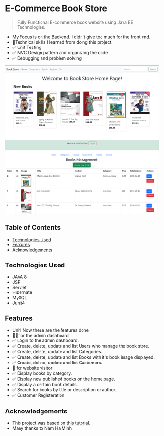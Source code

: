 # E-Commerce Book Store
>  Fully Functional E-commerce book website using Java EE Technologies.
- My Focus is on the Backend. I didn't give too much for the front end.
- 📝Technical skills I learned from doing this project.
- ✅ Unit Testing
- ✅ MVC Design pattern and organizing the code
- ✅ Debugging and problem solving

![bookStoreHome!](images/home.png)
![bookStoreHome!](images/book_list.png)
## Table of Contents
* [Technologies Used](#technologies-used)
* [Features](#features)
* [Acknowledgements](#acknowledgements)

## Technologies Used
- JAVA 8
- JSP
- Servlet
- Hibernate
- MySQL
- Junit4

## Features
- Unitl Now these are the features done
- 👨‍💼 for the admin dashboard
-   ✅ Login to the admin dashboard.
-   ✅ Create, delete, update and list Users who manage the book store.
-   ✅ Create, delete, update and list Categories.
-   ✅ Create, delete, update and list Books with it's book image displayed.
-   ✅ Create, delete, update and list Customers.
- 🧑 for website visitor
-   ✅ Display books by category.
-   ✅ Display new published books on the home page.
-   ✅ Display a certain book details.
-   ✅ Search for books by title or description or author.
-   ✅ Customer Registeration

## Acknowledgements
- This project was based on [this tutorial](https://bit.ly/3NFR3ZC).
- Many thanks to Nam Ha Minh




